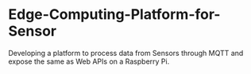 # Edge-Computing-Platform-for-Sensor
Developing a platform to process data from Sensors through MQTT and expose the same as Web APIs on a Raspberry Pi.
